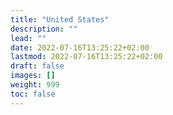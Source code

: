 ```yaml
---
title: "United States"
description: ""
lead: ""
date: 2022-07-16T13:25:22+02:00
lastmod: 2022-07-16T13:25:22+02:00
draft: false
images: []
weight: 999
toc: false
---
```

